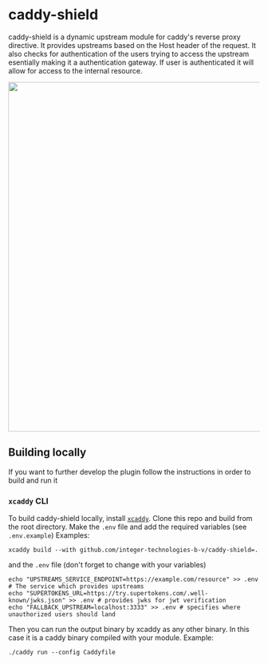 # caddy-shield

caddy-shield is a dynamic upstream module for caddy's reverse proxy directive. It provides upstreams based on the Host header of the request. It also checks for authentication of the users trying to access the upstream esentially making it a authentication gateway. If user is authenticated it will allow for access to the internal resource.

<p align="center"> 
  <img width="700px" style="center" src="https://github.com/user-attachments/assets/fd323fb0-2ece-4fa6-93c4-d4d7ad298a04"/>
</p>

## Building locally
If you want to further develop the plugin follow the instructions in order to build and run it

### `xcaddy` CLI

To build caddy-shield locally, install [`xcaddy`](https://github.com/caddyserver/xcaddy). Clone this repo and build from
the root directory. Make the `.env` file and add the required variables (see `.env.example`) Examples:

```shell
xcaddy build --with github.com/integer-technologies-b-v/caddy-shield=.
```

and the `.env` file (don't forget to change with your variables)
```shell
echo "UPSTREAMS_SERVICE_ENDPOINT=https://example.com/resource" >> .env # The service which provides upstreams
echo "SUPERTOKENS_URL=https://try.supertokens.com/.well-known/jwks.json" >> .env # provides jwks for jwt verification
echo "FALLBACK_UPSTREAM=localhost:3333" >> .env # specifies where unauthorized users should land
```

Then you can run the output binary by xcaddy as any other binary. In this case it is a caddy binary compiled with your module. Example:

```shell
./caddy run --config Caddyfile 
```
